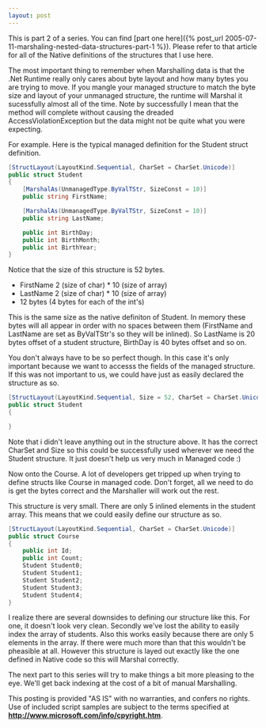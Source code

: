 ```yaml
---
layout: post
---
```

This is part 2 of a series.  You can find [part one here]({% post_url 2005-07-11-marshaling-nested-data-structures-part-1 %}).  Please refer to that article for all of the Native definitions of the structures that I use here.

The most important thing to remember when Marshalling data is that the .Net Runtime really only cares about byte layout and how many bytes you are trying to move.  If you mangle your managed structure to match the byte size and layout of your unmanaged structure, the runtime will Marshal it sucessfully almost all of the time.  Note by successfully I mean that the method will complete without causing the dreaded AccessViolationException but the data might not be quite what you were expecting.

For example.  Here is the typical managed definition for the Student struct definition.


``` csharp
[StructLayout(LayoutKind.Sequential, CharSet = CharSet.Unicode)]
public struct Student
{
    [MarshalAs(UnmanagedType.ByValTStr, SizeConst = 10)]
    public string FirstName;

    [MarshalAs(UnmanagedType.ByValTStr, SizeConst = 10)]
    public string LastName;

    public int BirthDay;
    public int BirthMonth;
    public int BirthYear;
}
```

Notice that the size of this structure is 52 bytes.

* FirstName 2 (size of char) * 10 (size of array) 
* LastName 2 (size of char) * 10 (size of array) 
* 12 bytes (4 bytes for each of the int's)

This is the same size as the native definiton of Student.  In memory these bytes will all appear in order with no spaces between them (FirstName and LastName are set as ByValTStr's so they will be inlined).  So LastName is 20 bytes offset of a student structure, BirthDay is 40 bytes offset and so on.

You don't always have to be so perfect though.  In this case it's only important because we want to accesss the fields of the managed structure.  If this was not important to us, we could have just as easily declared the structure as so.  
``` csharp
[StructLayout(LayoutKind.Sequential, Size = 52, CharSet = CharSet.Unicode)]
public struct Student
{ 

}
```

Note that i didn't leave anything out in the structure above.  It has the correct CharSet and Size so this could be successfully used wherever we need the Student structure.  It just doesn't help us very much in Managed code :)

Now onto the Course.  A lot of developers get tripped up when trying to define structs like Course in managed code.  Don't forget, all we need to do is get the bytes correct and the Marshaller will work out the rest.  

This structure is very small.  There are only 5 inlined elements in the student array.  This means that we could easily define our structure as so.  

``` csharp
[StructLayout(LayoutKind.Sequential, CharSet = CharSet.Unicode)]
public struct Course
{
    public int Id;
    public int Count;
    Student Student0;
    Student Student1;
    Student Student2;
    Student Student3;
    Student Student4;
}
```


I realize there are several downsides to defining our structure like this.  For one, it doesn't look very clean.  Secondly we've lost the ability to easily index the array of students.  Also this works easily because there are only 5 elements in the array.  If there were much more than that this wouldn't be pheasible at all.  However this structure is layed out exactly like the one defined in Native code so this will Marshal correctly.

The next part to this series will try to make things a bit more pleasing to the eye. We'll get back indexing at the cost of a bit of manual Marshalling.

This posting is provided "AS IS" with no warranties, and confers no rights.  Use of included script samples are subject to the terms specified at **<http://www.microsoft.com/info/cpyright.htm>**.

